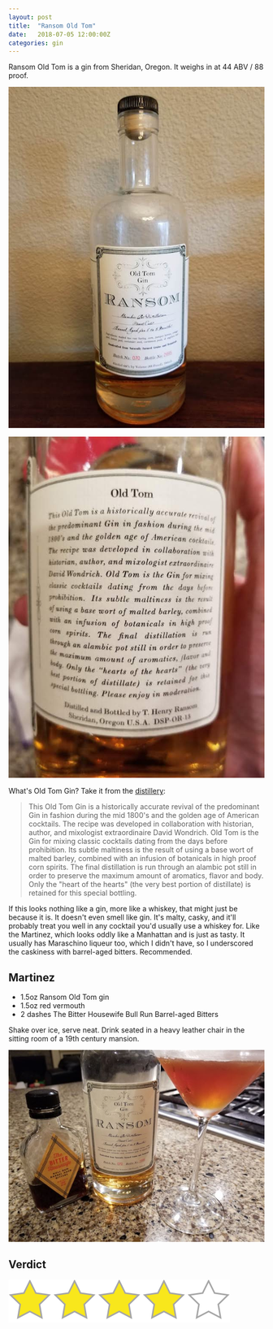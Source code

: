 ```yaml
---
layout: post
title:  "Ransom Old Tom"
date:   2018-07-05 12:00:00Z
categories: gin
---
```

Ransom Old Tom is a gin from Sheridan, Oregon. It weighs in at 44 ABV / 88 proof.

![Ransom Old Tom Gin, front](/pics/ransom-1.jpg)

![Ransom Old Tom Gin, back](/pics/ransom-2.jpg)

What's Old Tom Gin? Take it from the [distillery](https://www.ransomspirits.com/spirits):
> This Old Tom Gin is a historically accurate revival of the predominant Gin in fashion during the mid 1800's and the golden age of American cocktails. The recipe was developed in collaboration with historian, author, and mixologist extraordinaire David Wondrich. Old Tom is the Gin for mixing classic cocktails dating from the days before prohibition. Its subtle maltiness is the result of using a base wort of malted barley, combined with an infusion of botanicals in high proof corn spirits. The final distillation is run through an alambic pot still in order to preserve the maximum amount of aromatics, flavor and body. Only the "heart of the hearts" (the very best portion of distillate) is retained for this special bottling.

If this looks nothing like a gin, more like a whiskey, that might just be because it is. It doesn't even smell like gin. It's malty, casky, and it'll probably treat you well in any cocktail you'd usually use a whiskey for. Like the Martinez, which looks oddly like a Manhattan and is just as tasty. It usually has Maraschino liqueur too, which I didn't have, so I underscored the caskiness with barrel-aged bitters. Recommended.

## Martinez
* 1.5oz Ransom Old Tom gin
* 1.5oz red vermouth
* 2 dashes The Bitter Housewife Bull Run Barrel-aged Bitters

Shake over ice, serve neat. Drink seated in a heavy leather chair in the sitting room of a 19th century mansion.

![Martinez Cocktail](/pics/ransom-3.jpg)

## Verdict
![4 stars](/assets/star4.png)

